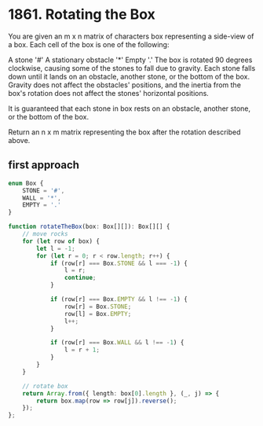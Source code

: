 # 1861. Rotating the Box

You are given an m x n matrix of characters box representing a side-view of a box. Each cell of the box is one of the following:

A stone '#'
A stationary obstacle '*'
Empty '.'
The box is rotated 90 degrees clockwise, causing some of the stones to fall due to gravity. Each stone falls down until it lands on an obstacle, another stone, or the bottom of the box. Gravity does not affect the obstacles' positions, and the inertia from the box's rotation does not affect the stones' horizontal positions.

It is guaranteed that each stone in box rests on an obstacle, another stone, or the bottom of the box.

Return an n x m matrix representing the box after the rotation described above.

## first approach

```ts
enum Box {
    STONE = '#',
    WALL = '*',
    EMPTY = '.'
}

function rotateTheBox(box: Box[][]): Box[][] {
    // move rocks 
    for (let row of box) {
        let l = -1;
        for (let r = 0; r < row.length; r++) {
            if (row[r] === Box.STONE && l === -1) {
                l = r;
                continue;
            }

            if (row[r] === Box.EMPTY && l !== -1) {
                row[r] = Box.STONE;
                row[l] = Box.EMPTY;
                l++;
            }

            if (row[r] === Box.WALL && l !== -1) {
                l = r + 1;
            }
        }
    }

    // rotate box
    return Array.from({ length: box[0].length }, (_, j) => {
        return box.map(row => row[j]).reverse();
    });
};
```
